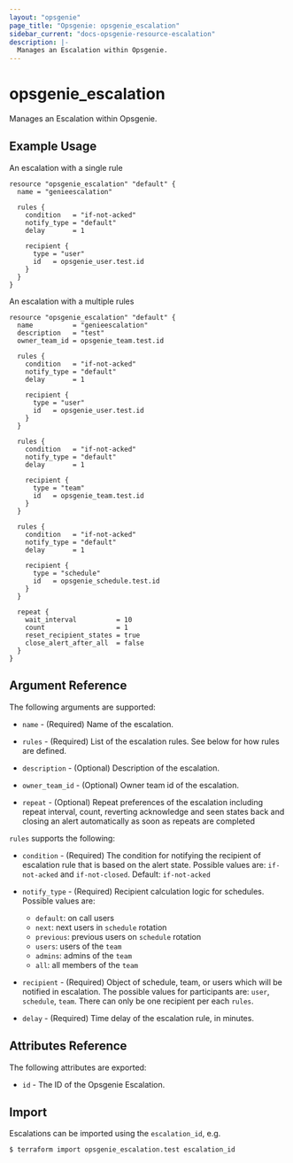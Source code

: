 ```yaml
---
layout: "opsgenie"
page_title: "Opsgenie: opsgenie_escalation"
sidebar_current: "docs-opsgenie-resource-escalation"
description: |-
  Manages an Escalation within Opsgenie.
---
```


# opsgenie_escalation

Manages an Escalation within Opsgenie.

## Example Usage

An escalation with a single rule

```hcl
resource "opsgenie_escalation" "default" {
  name = "genieescalation"

  rules {
    condition   = "if-not-acked"
    notify_type = "default"
    delay       = 1

    recipient {
      type = "user"
      id   = opsgenie_user.test.id
    }
  }
}
```

An escalation with a multiple rules

```hcl
resource "opsgenie_escalation" "default" {
  name          = "genieescalation"
  description   = "test"
  owner_team_id = opsgenie_team.test.id

  rules {
    condition   = "if-not-acked"
    notify_type = "default"
    delay       = 1

    recipient {
      type = "user"
      id   = opsgenie_user.test.id
    }
  }

  rules {
    condition   = "if-not-acked"
    notify_type = "default"
    delay       = 1

    recipient {
      type = "team"
      id   = opsgenie_team.test.id
    }
  }

  rules {
    condition   = "if-not-acked"
    notify_type = "default"
    delay       = 1

    recipient {
      type = "schedule"
      id   = opsgenie_schedule.test.id
    }
  }

  repeat {
    wait_interval          = 10
    count                  = 1
    reset_recipient_states = true
    close_alert_after_all  = false
  }
}
```

## Argument Reference

The following arguments are supported:

* `name` - (Required) Name of the escalation.

* `rules` - (Required) List of the escalation rules. See below for how rules are defined.

* `description` - (Optional) Description of the escalation.

* `owner_team_id` - (Optional) Owner team id of the escalation.

* `repeat` - (Optional) Repeat preferences of the escalation including repeat interval, count, reverting acknowledge and seen states back and closing an alert automatically as soon as repeats are completed

`rules` supports the following:

* `condition` - (Required) The condition for notifying the recipient of escalation rule that is based on the alert state. Possible values are: `if-not-acked` and `if-not-closed`. Default: `if-not-acked`

* `notify_type` - (Required) Recipient calculation logic for schedules. Possible values are:

  - `default`: on call users
  - `next`: next users in `schedule` rotation
  - `previous`: previous users on `schedule` rotation
  - `users`: users of the `team`
  - `admins`: admins of the `team`
  - `all`: all members of the `team`

* `recipient` - (Required) Object of schedule, team, or users which will be notified in escalation. The possible values for participants are: `user`, `schedule`, `team`. There can only be one recipient per each `rules`.

* `delay` - (Required) Time delay of the escalation rule, in minutes.

## Attributes Reference

The following attributes are exported:

* `id` - The ID of the Opsgenie Escalation.

## Import

Escalations can be imported using the `escalation_id`, e.g.

`$ terraform import opsgenie_escalation.test escalation_id`
